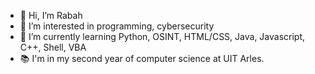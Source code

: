- 👋 Hi, I’m Rabah
- 👀 I’m interested in programming, cybersecurity
- 🌱 I’m currently learning Python, OSINT, HTML/CSS, Java, Javascript, C++, Shell, VBA
- 📚 I'm in my second year of computer science at UIT Arles.
